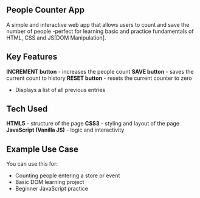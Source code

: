 ## People Counter App
A simple and interactive web app that allows users to count and save the number of people -perfect for learning basic and practice fundamentals of HTML, CSS and JS[DOM Manipulation].

## Key Features
**INCREMENT button** - increases the people count
**SAVE button** - saves the current count to history
**RESET button** - resets the current counter to zero
- Displays a list of all previous entries 

## Tech Used
**HTML5** - structure of the page
**CSS3** - styling and layout of the page
**JavaScript (Vanilla JS)** - logic and interactivity

## Example Use Case
You can use this for:
- Counting people entering a store or event  
- Basic DOM learning project  
- Beginner JavaScript practice  
